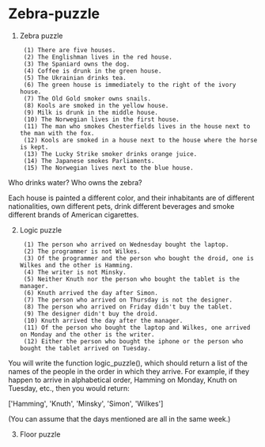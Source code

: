 # Zebra-puzzle

1. Zebra puzzle
  
        (1) There are five houses.
        (2) The Englishman lives in the red house.
        (3) The Spaniard owns the dog.
        (4) Coffee is drunk in the green house.
        (5) The Ukrainian drinks tea.
        (6) The green house is immediately to the right of the ivory house.
        (7) The Old Gold smoker owns snails.
        (8) Kools are smoked in the yellow house.
        (9) Milk is drunk in the middle house.
        (10) The Norwegian lives in the first house.
        (11) The man who smokes Chesterfields lives in the house next to the man with the fox.
        (12) Kools are smoked in a house next to the house where the horse is kept.
        (13) The Lucky Strike smoker drinks orange juice.
        (14) The Japanese smokes Parliaments.
        (15) The Norwegian lives next to the blue house.

Who drinks water? Who owns the zebra?

Each house is painted a different color, and their inhabitants are of different nationalities, own different pets, drink different beverages and smoke different brands of American cigarettes.

2. Logic puzzle

        (1) The person who arrived on Wednesday bought the laptop.
        (2) The programmer is not Wilkes.
        (3) Of the programmer and the person who bought the droid, one is Wilkes and the other is Hamming. 
        (4) The writer is not Minsky.
        (5) Neither Knuth nor the person who bought the tablet is the manager.
        (6) Knuth arrived the day after Simon.
        (7) The person who arrived on Thursday is not the designer.
        (8) The person who arrived on Friday didn't buy the tablet.
        (9) The designer didn't buy the droid.
        (10) Knuth arrived the day after the manager.
        (11) Of the person who bought the laptop and Wilkes, one arrived on Monday and the other is the writer.
        (12) Either the person who bought the iphone or the person who bought the tablet arrived on Tuesday.

You will write the function logic_puzzle(), which should return a list of the names of the people in the order in which they arrive. 
For example, if they happen to arrive in alphabetical order, Hamming on Monday, Knuth on Tuesday, etc., then you would return:

['Hamming', 'Knuth', 'Minsky', 'Simon', 'Wilkes']

(You can assume that the days mentioned are all in the same week.)

3. Floor puzzle

